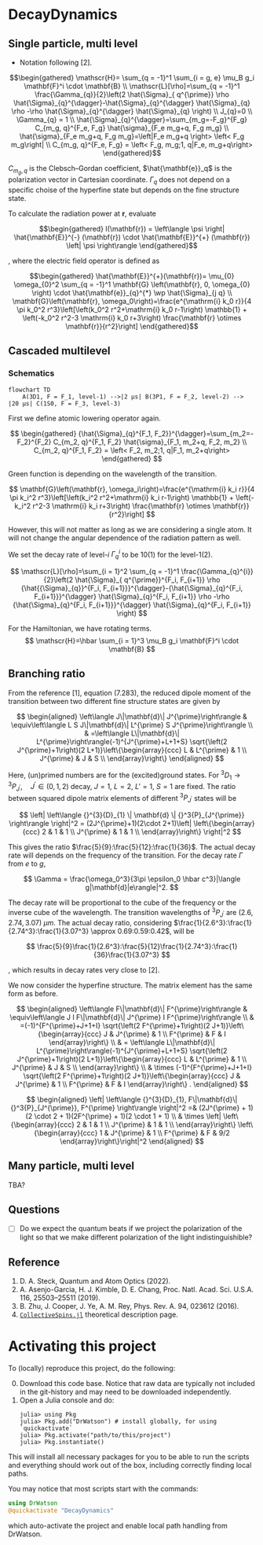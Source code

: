 # DecayDynamics

## Single particle, multi level

- Notation following [2].

$$\begin{gathered}
\mathscr{H}= \sum_{q = -1}^1 \sum_{i = g, e} \mu_B g_i \mathbf{F}^i \cdot \mathbf{B} \\
\mathscr{L}[\rho]=\sum_{q = -1}^1 \frac{\Gamma_{q}}{2}\left(2 \hat{\Sigma}_{ q^{\prime}} \rho \hat{\Sigma}_{q}^{\dagger}-\hat{\Sigma}_{q}^{\dagger} \hat{\Sigma}_{q} \rho -\rho \hat{\Sigma}_{q}^{\dagger} \hat{\Sigma}_{q} \right) \\
J_{q}=0 \\
\Gamma_{q} = 1 \\
\hat{\Sigma}_{q}^{\dagger}=\sum_{m_g=-F_g}^{F_g} C_{m_g, q}^{F_e, F_g} \hat{\sigma}_{F_e m_g+q, F_g m_g} \\
\hat{\sigma}_{F_e m_g+q, F_g m_g}=\left|F_e m_g+q \right> \left< F_g m_g\right| \\
C_{m_g, q}^{F_e, F_g} = \left< F_g, m_g;1, q|F_e, m_g+q\right>
\end{gathered}$$

$C_{m_g, q}$ is the Clebsch–Gordan coefficient, $\hat{\mathbf{e}}_q$ is the polarization vector in Cartesian coordinate. $\Gamma_q$ does not depend on a specific choise of the hyperfine state but depends on the fine structure state.

To calculate the radiation power at $\mathbf{r}$, evaluate 

$$\begin{gathered}
I(\mathbf{r}) = \left\langle \psi \right| \hat{\mathbf{E}}^{-} (\mathbf{r}) \cdot \hat{\mathbf{E}}^{+} (\mathbf{r}) \left| \psi \right\rangle
\end{gathered}$$

, where the electric field operator is defined as

$$\begin{gathered}
\hat{\mathbf{E}}^{+}(\mathbf{r})= \mu_{0} \omega_{0}^2 \sum_{q = -1}^1 \mathbf{G} \left(\mathbf{r}, 0, \omega_{0} \right) \cdot \hat{\mathbf{e}}_{q}^{*} \wp \hat{\Sigma}_{j q} \\
\mathbf{G}\left(\mathbf{r}, \omega_0\right)=\frac{e^{\mathrm{i} k_0 r}}{4 \pi k_0^2 r^3}\left[\left(k_0^2 r^2+\mathrm{i} k_0 r-1\right) \mathbb{1} + \left(-k_0^2 r^2-3 \mathrm{i} k_0 r+3\right) \frac{\mathbf{r} \otimes \mathbf{r}}{r^2}\right]
\end{gathered}$$


## Cascaded multilevel
### Schematics

```mermaid
flowchart TD
    A(3D1, F = F_1, level-1) -->|2 μs| B(3P1, F = F_2, level-2) --> |20 μs| C(1S0, F = F_3, level-3)
```

First we define atomic lowering operator again.

$$
\begin{gathered}
{\hat{\Sigma}_{q}^{F_1, F_2}}^{\dagger}=\sum_{m_2=-F_2}^{F_2} C_{m_2, q}^{F_1, F_2} \hat{\sigma}_{F_1, m_2+q, F_2, m_2} \\
C_{m_2, q}^{F_1, F_2} = \left< F_2, m_2;1, q|F_1, m_2+q\right>
\end{gathered}
$$

Green function is depending on the wavelength of the transition.

$$ 
\mathbf{G}\left(\mathbf{r}, \omega_i\right)=\frac{e^{\mathrm{i} k_i r}}{4 \pi k_i^2 r^3}\left[\left(k_i^2 r^2+\mathrm{i} k_i r-1\right) \mathbb{1} + \left(-k_i^2 r^2-3 \mathrm{i} k_i r+3\right) \frac{\mathbf{r} \otimes \mathbf{r}}{r^2}\right]
$$

However, this will not matter as long as we are considering a single atom. It will not change the angular dependence of the radiation pattern as well. 

We set the decay rate of level-$i$ $\Gamma_q^i$ to be 10(1) for the level-1(2).

$$
\mathscr{L}[\rho]=\sum_{i = 1}^2 \sum_{q = -1}^1 \frac{\Gamma_{q}^{i}}{2}\left(2 \hat{\Sigma}_{ q^{\prime}}^{F_i, F_{i+1}} \rho {\hat{{\Sigma}_{q}}^{F_i, F_{i+1}}}^{\dagger}-{\hat{\Sigma}_{q}^{F_i, F_{i+1}}}^{\dagger} \hat{\Sigma}_{q}^{F_i, F_{i+1}} \rho -\rho {\hat{\Sigma}_{q}^{F_i, F_{i+1}}}^{\dagger} \hat{\Sigma}_{q}^{F_i, F_{i+1}} \right)
$$

For the Hamiltonian, we have rotating terms.
$$
\mathscr{H}=\hbar \sum_{i = 1}^3 \mu_B g_i \mathbf{F}^i \cdot \mathbf{B}
$$

<!-- ### Laser excitation

We expect geometric constraints of the superposition state of level-1.  -->

## Branching ratio
From the reference [1], equation (7.283), the reduced dipole moment of the transition between two different fine structure states are given by

$$
\begin{aligned}
\left\langle J\|\mathbf{d}\| J^{\prime}\right\rangle & \equiv\left\langle L S J\|\mathbf{d}\| L^{\prime} S J^{\prime}\right\rangle \\
& =\left\langle L\|\mathbf{d}\| L^{\prime}\right\rangle(-1)^{J^{\prime}+L+1+S} \sqrt{\left(2 J^{\prime}+1\right)(2 L+1)}\left\{\begin{array}{ccc}
L & L^{\prime} & 1 \\
J^{\prime} & J & S \\
\end{array}\right\}
\end{aligned}
$$

Here, (un)primed numbers are for the (excited)ground states. For ${}^{3}{D}_{1} \rightarrow {}^3{P}_{J^{\prime}}, \quad J^{\prime} \in (0, 1, 2)$ decay, $J = 1$, $L=2$, $L'=1$, $S=1$ are fixed. The ratio between squared dipole matrix elements of different ${}^3{P}_{J^{\prime}}$ states will be 

$$
\left| \left\langle {}^{3}{D}_{1} \| \mathbf{d} \| {}^3{P}_{J^{\prime}} \right\rangle \right|^2 = (2J^{\prime}+1)(2\cdot 2+1)\left| \left\{\begin{array}{ccc}
2 & 1 & 1 \\
J^{\prime} & 1 & 1 \\
\end{array}\right\}  \right|^2 
$$

This gives the ratio $\frac{5}{9}:\frac{5}{12}:\frac{1}{36}$. The actual decay rate will depends on the frequency of the transition. For the decay rate $\Gamma$ from $e$ to $g$, 

$$
\Gamma = \frac{\omega_0^3}{3\pi \epsilon_0 \hbar c^3}|\langle g|\mathbf{d}|e\rangle|^2.
$$

The decay rate will be proportional to the cube of the frequency or the inverse cube of the wavelength. The transition wavelengths of ${}^3{P}_{J^{\prime}}$ are $(2.6, 2.74, 3.07)~\mu m$. The actual decay ratio, considering $\frac{1}{2.6^3}:\frac{1}{2.74^3}:\frac{1}{3.07^3} \approx 0.69:0.59:0.42$, will be

$$
\frac{5}{9}\frac{1}{2.6^3}:\frac{5}{12}\frac{1}{2.74^3}:\frac{1}{36}\frac{1}{3.07^3}
$$

, which results in decay rates very close to [2].

We now consider the hyperfine structure. The matrix element has the same form as before. 

$$
\begin{aligned}
\left\langle F\|\mathbf{d}\| F^{\prime}\right\rangle & \equiv\left\langle J I F\|\mathbf{d}\| J^{\prime} I F^{\prime}\right\rangle \\
& =(-1)^{F^{\prime}+J+1+I} \sqrt{\left(2 F^{\prime}+1\right)(2 J+1)}\left\{\begin{array}{ccc}
J & J^{\prime} & 1 \\
F^{\prime} & F & I
\end{array}\right\} \\
& = \left\langle L\|\mathbf{d}\| L^{\prime}\right\rangle(-1)^{J^{\prime}+L+1+S} \sqrt{\left(2 J^{\prime}+1\right)(2 L+1)}\left\{\begin{array}{ccc}
L & L^{\prime} & 1 \\
J^{\prime} & J & S \\
\end{array}\right\} \\
& \times (-1)^{F^{\prime}+J+1+I} \sqrt{\left(2 F^{\prime}+1\right)(2 J+1)}\left\{\begin{array}{ccc}
J & J^{\prime} & 1 \\
F^{\prime} & F & I
\end{array}\right\} .
\end{aligned}
$$

$$
\begin{aligned}
\left| \left\langle {}^{3}{D}_{1}, F\|\mathbf{d}\| {}^3{P}_{J^{\prime}}, F^{\prime} \right\rangle \right|^2 =& (2J^{\prime} + 1)(2 \cdot 2 + 1)(2F^{\prime} + 1)(2 \cdot 1 + 1) \\ 
& \times \left|
   \left\{\begin{array}{ccc}
2 & 1 & 1 \\
J^{\prime} & 1 & 1 \\
\end{array}\right\}
\left\{\begin{array}{ccc}
1 & J^{\prime} & 1 \\
F^{\prime} & F & 9/2
\end{array}\right\}\right|^2
\end{aligned}
$$

## Many particle, multi level

TBA?
<!-- 
- Notation following [2].

$$\begin{gathered}
\mathscr{H}=\hbar \sum_{i, j=1}^N \sum_{q, q^{\prime}=-1}^1 J_{i j q q^{\prime}} \hat{\Sigma}_{i q}^{\dagger} \hat{\Sigma}_{j q^{\prime}}, \\
\mathscr{L}[\rho]=\sum_{i, j=1}^N \sum_{q, q^{\prime}=-1}^1 \frac{\Gamma_{i j q q^{\prime}}}{2}\left(2 \hat{\Sigma}_{j q^{\prime}} \rho \hat{\Sigma}_{i q}^{\dagger}-\hat{\Sigma}_{i q}^{\dagger} \hat{\Sigma}_{j q^{\prime}} \rho\right. \\
\left.-\rho \hat{\Sigma}_{i q}^{\dagger} \hat{\Sigma}_{j q^{\prime}}\right)
\end{gathered}$$
$$
\begin{aligned}
& J_{i j q q^{\prime}}=-\frac{\mu_0 \omega_0^2}{\hbar}|\wp|^2 \hat{\mathbf{e}}_q \cdot \operatorname{Re} \mathbf{G}\left(\mathbf{r}_i, \mathbf{r}_j, \omega_0\right) \cdot \hat{\mathbf{e}}_{q^{\prime}}^*, \\
& \Gamma_{i j q q^{\prime}}=\frac{2 \mu_0 \omega_0^2}{\hbar}|\wp|^2 \hat{\mathbf{e}}_q \cdot \operatorname{Im} \mathbf{G}\left(\mathbf{r}_i, \mathbf{r}_j, \omega_0\right) \cdot \hat{\mathbf{e}}_{q^{\prime}}^*,
\end{aligned}
$$
$$
\begin{aligned}
& \mathbf{G}\left(\mathbf{r}, \omega_0\right)=\frac{e^{\mathrm{i} k_0 r}}{4 \pi k_0^2 r^3}\left[\left(k_0^2 r^2+\mathrm{i} k_0 r-1\right) \mathbb{1}+\left(-k_0^2 r^2-3 \mathrm{i} k_0 r+3\right) \frac{\mathbf{r} \otimes \mathbf{r}}{r^2}\right], \\
&
\end{aligned}
$$

To calculate the electric field, 
$$
\hat{\mathbf{E}}^{+}(\mathbf{r})=\mu_0 \omega_0^2 \sum_{j=1}^N \sum_{q=-1}^1 \mathbf{G}\left(\mathbf{r}, \mathbf{r}_j, \omega_0\right) \cdot \hat{\mathbf{e}}_q^* \wp \hat{\Sigma}_{j q}
$$ -->
## Questions
- [ ] Do we expect the quantum beats if we project the polarization of the light so that we make different polarization of the light indistinguishible?


## Reference
1.  D. A. Steck, Quantum and Atom Optics (2022).
2.  A. Asenjo-Garcia, H. J. Kimble, D. E. Chang, Proc. Natl. Acad. Sci. U.S.A. 116, 25503–25511 (2019).
3.  B. Zhu, J. Cooper, J. Ye, A. M. Rey, Phys. Rev. A. 94, 023612 (2016).
4.  [`CollectiveSpins.jl`](https://qojulia.github.io/CollectiveSpins.jl/dev/descriptions/) theoretical description page.

# Activating this project

To (locally) reproduce this project, do the following:

0. Download this code base. Notice that raw data are typically not included in the
   git-history and may need to be downloaded independently.
1. Open a Julia console and do:
   ```
   julia> using Pkg
   julia> Pkg.add("DrWatson") # install globally, for using `quickactivate`
   julia> Pkg.activate("path/to/this/project")
   julia> Pkg.instantiate()
   ```
   
This will install all necessary packages for you to be able to run the scripts and
everything should work out of the box, including correctly finding local paths.

You may notice that most scripts start with the commands:
```julia
using DrWatson
@quickactivate "DecayDynamics"
```
which auto-activate the project and enable local path handling from DrWatson.
<!-- This code base is using the [Julia Language](https://julialang.org/) and
[DrWatson](https://juliadynamics.github.io/DrWatson.jl/stable/)
to make a reproducible scientific project named
> DecayDynamics

It is authored by Kyungtae Kim.
<!-- 
To (locally) reproduce this project, do the following:

0. Download this code base. Notice that raw data are typically not included in the
   git-history and may need to be downloaded independently.
1. Open a Julia console and do:
   ```
   julia> using Pkg
   julia> Pkg.add("DrWatson") # install globally, for using `quickactivate`
   julia> Pkg.activate("path/to/this/project")
   julia> Pkg.instantiate()
   ```

This will install all necessary packages for you to be able to run the scripts and
everything should work out of the box, including correctly finding local paths.

You may notice that most scripts start with the commands:
```julia
using DrWatson
@quickactivate "DecayDynamics"
```
which auto-activate the project and enable local path handling from DrWatson. -->
